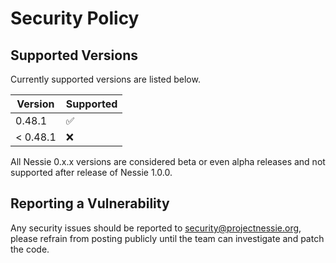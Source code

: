 # Security Policy

## Supported Versions

Currently supported versions are listed below.

| Version  | Supported          |
|----------|--------------------|
| 0.48.1   | :white_check_mark: |
| < 0.48.1 | :x:                |

All Nessie 0.x.x versions are considered beta or even alpha releases and not supported after
release of Nessie 1.0.0.

## Reporting a Vulnerability

Any security issues should be reported to security@projectnessie.org, please refrain from posting publicly until the team can investigate and patch the code.
